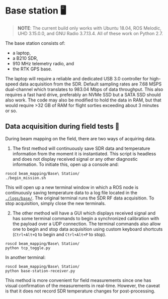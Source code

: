 # Base station 🖥️

>**NOTE**: The current build only works with Ubuntu 18.04, ROS Melodic, UHD 3.15.0.0, and GNU Radio 3.7.13.4. All of these work on Python 2.7.

The base station consists of:
- a laptop, 
- a B210 SDR, 
- 910 MHz telemetry radio, and
- the RTK GPS base. 

The laptop will require a reliable and dedicated USB 3.0 controller for high-speed data acquisition from the SDR. Default sampling rates are 7.68 MSPS dual-channel which translates to 983.04 Mbps of data throughput. This also requires a fast hard drive, preferably an NVMe SSD but a SATA SSD should also work. The code may also be modified to hold the data in RAM, but that would require >32 GB of RAM for flight sorties exceeding about 3 minutes or so. 

## Data acquisition during field tests 💽
During beam mapping on the field, there are two ways of acquiring data. 

1. The first method will continuously save SDR data and temperature information from the moment it is instantiated. This script is headless and does not display received signal or any other diagnostic information. To initiate this, open up a console and:
```
roscd beam_mapping/Base\ Station/
./begin_mission.sh
```
This will open up a new terminal window in which a ROS node is continuously saving temperature data to a log file located in the [`./logs/base/`](/logs/base). The original terminal runs the SDR RF data acquisition. To stop acquisition, simply close the new terminals.

2. The other method will have a GUI which displays received signal and has some terminal commands to begin a synchronized calibration with the payload over a UDP connection. The terminal commands also allow one to begin and stop data acquisition using custom keyboard shortcuts (`Ctrl+Alt+Q` to begin and `Ctrl+Alt+P` to stop). 
```
roscd beam_mapping/Base\ Station/
python tcp_toggle.py
```
In another terminal:
```
roscd beam_mapping/Base\ Station/
python base-station-receiver.py
```
This method is more convenient for field measurements since one has visual confirmation of the measurements in real-time. However, the caveat is that it does not record SDR temperature changes for post-processing. 